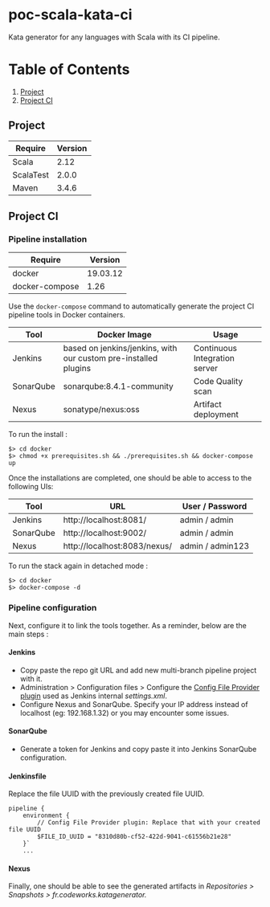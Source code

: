 # poc-scala-kata-ci
Kata generator for any languages with Scala with its CI pipeline.

# Table of Contents
1. [Project](#project)
2. [Project CI](#project-ci)

## Project
| Require | Version |
| ----------- | ----------- |
| Scala | 2.12 |
| ScalaTest | 2.0.0 |
| Maven | 3.4.6 |


## Project CI
### Pipeline installation
| Require | Version |
| ----------- | ----------- |
| docker | 19.03.12 |
| docker-compose | 1.26 |


Use the `docker-compose` command to automatically generate the project CI pipeline tools in Docker containers.

| Tool | Docker Image | Usage |
| ----------- | ----------- | ----------- |
| Jenkins | based on jenkins/jenkins, with our custom pre-installed plugins | Continuous Integration server
| SonarQube | sonarqube:8.4.1-community | Code Quality scan
| Nexus | sonatype/nexus:oss | Artifact deployment

To run the install : 
```
$> cd docker
$> chmod +x prerequisites.sh && ./prerequisites.sh && docker-compose up
```

Once the installations are completed, one should be able to access to the following UIs:

| Tool | URL | User / Password
| ----------- | ----------- | ----------- |
| Jenkins | http://localhost:8081/ | admin / admin
| SonarQube | http://localhost:9002/ | admin / admin
| Nexus | http://localhost:8083/nexus/ | admin / admin123


To run the stack again in detached mode :
```
$> cd docker
$> docker-compose -d
```

### Pipeline configuration
Next, configure it to link the tools together. As a reminder, below are the main steps :

#### Jenkins
- Copy paste the repo git URL and add new multi-branch pipeline project with it.
- Administration > Configuration files > Configure the [Config File Provider plugin](https://plugins.jenkins.io/config-file-provider/) used as Jenkins internal *settings.xml*.
- Configure Nexus and SonarQube. Specify your IP address instead of localhost (eg: 192.168.1.32) or you may encounter some issues.

#### SonarQube 
- Generate a token for Jenkins and copy paste it into Jenkins SonarQube configuration.

#### Jenkinsfile
Replace the file UUID with the previously created file UUID.
```
pipeline {
    environment {
        // Config File Provider plugin: Replace that with your created file UUID
        $FILE_ID_UUID = "8310d80b-cf52-422d-9041-c61556b21e28"
    }`
    ...
```

#### Nexus
Finally, one should be able to see the generated artifacts in *Repositories > Snapshots > fr.codeworks.katagenerator.*